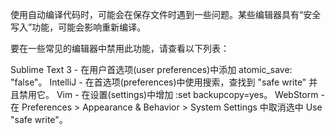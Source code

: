 使用自动编译代码时，可能会在保存文件时遇到一些问题。某些编辑器具有“安全写入”功能，可能会影响重新编译。

要在一些常见的编辑器中禁用此功能，请查看以下列表：

Sublime Text 3 - 在用户首选项(user preferences)中添加 atomic_save: "false"。
IntelliJ - 在首选项(preferences)中使用搜索，查找到 "safe write" 并且禁用它。
Vim - 在设置(settings)中增加 :set backupcopy=yes。
WebStorm - 在 Preferences > Appearance & Behavior > System Settings 中取消选中 Use "safe write"。